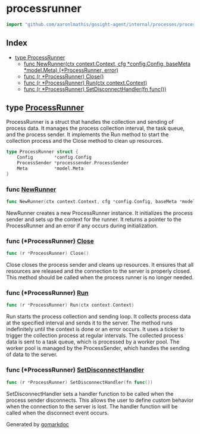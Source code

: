 <!-- Code generated by gomarkdoc. DO NOT EDIT -->

# processrunner

```go
import "github.com/aaronlmathis/gosight-agent/internal/processes/processrunner"
```

## Index

- [type ProcessRunner](<#ProcessRunner>)
  - [func NewRunner\(ctx context.Context, cfg \*config.Config, baseMeta \*model.Meta\) \(\*ProcessRunner, error\)](<#NewRunner>)
  - [func \(r \*ProcessRunner\) Close\(\)](<#ProcessRunner.Close>)
  - [func \(r \*ProcessRunner\) Run\(ctx context.Context\)](<#ProcessRunner.Run>)
  - [func \(r \*ProcessRunner\) SetDisconnectHandler\(fn func\(\)\)](<#ProcessRunner.SetDisconnectHandler>)


<a name="ProcessRunner"></a>
## type [ProcessRunner](<https://github.com/aaronlmathis/gosight-agent/blob/main/internal/processes/processrunner/processrunner.go#L44-L48>)

ProcessRunner is a struct that handles the collection and sending of process data. It manages the process collection interval, the task queue, and the process sender. It implements the Run method to start the collection process and the Close method to clean up resources.

```go
type ProcessRunner struct {
    Config        *config.Config
    ProcessSender *processsender.ProcessSender
    Meta          *model.Meta
}
```

<a name="NewRunner"></a>
### func [NewRunner](<https://github.com/aaronlmathis/gosight-agent/blob/main/internal/processes/processrunner/processrunner.go#L53>)

```go
func NewRunner(ctx context.Context, cfg *config.Config, baseMeta *model.Meta) (*ProcessRunner, error)
```

NewRunner creates a new ProcessRunner instance. It initializes the process sender and sets up the context for the runner. It returns a pointer to the ProcessRunner and an error if any occurs during initialization.

<a name="ProcessRunner.Close"></a>
### func \(\*ProcessRunner\) [Close](<https://github.com/aaronlmathis/gosight-agent/blob/main/internal/processes/processrunner/processrunner.go#L76>)

```go
func (r *ProcessRunner) Close()
```

Close closes the process sender and cleans up resources. It ensures that all resources are released and the connection to the server is properly closed. This method should be called when the process runner is no longer needed.

<a name="ProcessRunner.Run"></a>
### func \(\*ProcessRunner\) [Run](<https://github.com/aaronlmathis/gosight-agent/blob/main/internal/processes/processrunner/processrunner.go#L88>)

```go
func (r *ProcessRunner) Run(ctx context.Context)
```

Run starts the process collection and sending loop. It collects process data at the specified interval and sends it to the server. The method runs indefinitely until the context is done or an error occurs. It uses a ticker to trigger the collection process at regular intervals. The collected process data is sent to a task queue, which is processed by a worker pool. The worker pool is managed by the ProcessSender, which handles the sending of data to the server.

<a name="ProcessRunner.SetDisconnectHandler"></a>
### func \(\*ProcessRunner\) [SetDisconnectHandler](<https://github.com/aaronlmathis/gosight-agent/blob/main/internal/processes/processrunner/processrunner.go#L68>)

```go
func (r *ProcessRunner) SetDisconnectHandler(fn func())
```

SetDisconnectHandler sets a handler function to be called when the process sender disconnects. This allows the user to define custom behavior when the connection to the server is lost. The handler function will be called when the disconnect event occurs.

Generated by [gomarkdoc](<https://github.com/princjef/gomarkdoc>)
